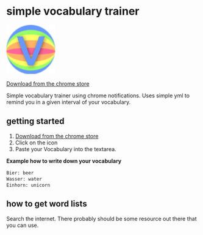 # simple vocabulary trainer

![Logo](/src/img/icon_128x128.png)

[Download from the chrome store](https://chrome.google.com/webstore/detail/simple-vocabulary-trainer/gpbkfeonfeclpaleaiepgeejnjogpidg)

Simple vocabulary trainer using chrome notifications. Uses simple yml to remind you in a given interval of your vocabulary.

## getting started
1. [Download from the chrome store](https://chrome.google.com/webstore/detail/simple-vocabulary-trainer/gpbkfeonfeclpaleaiepgeejnjogpidg)
2. Click on the icon
3. Paste your Vocabulary into the textarea.

**Example how to write down your vocabulary**
```
Bier: beer 
Wasser: water
Einhorn: unicorn
```

## how to get word lists
Search the internet. There probably should be some resource out there that you can use.
